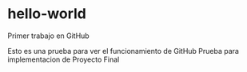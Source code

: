 # hello-world
Primer trabajo en GitHub

Esto es una prueba para ver el funcionamiento de GitHub
Prueba para implementacion de Proyecto Final

